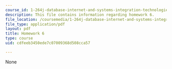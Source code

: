 ```yaml
---
course_id: 1-264j-database-internet-and-systems-integration-technologies-fall-2013
description: This file contains information regarding homework 6.
file_location: /coursemedia/1-264j-database-internet-and-systems-integration-technologies-fall-2013/cdfeeb3450ede7c07009368d508cca57_MIT1_264JF13_HW6.pdf
file_type: application/pdf
layout: pdf
title: Homework 6
type: course
uid: cdfeeb3450ede7c07009368d508cca57

---
```

None